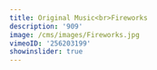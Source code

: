 ```yaml
---
title: Original Music<br>Fireworks
description: '909'
image: /cms/images/Fireworks.jpg
vimeoID: '256203199'
showinslider: true
---
```





